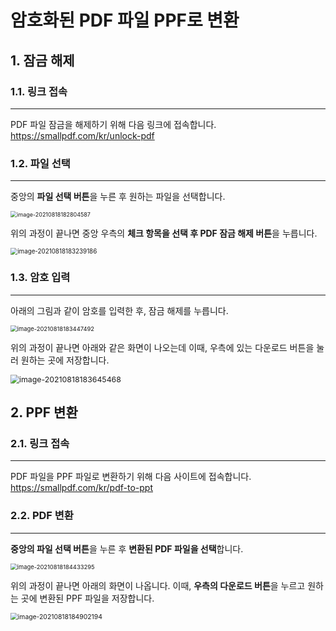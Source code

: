 # 암호화된 PDF 파일 PPF로 변환

## 1. 잠금 해제

### 1.1. 링크 접속
--------------------------------------------------------------------------------
  PDF 파일 잠금을 해제하기 위해 다음 링크에 접속합니다. 
  https://smallpdf.com/kr/unlock-pdf 

### 1.2. 파일 선택
--------------------------------------------------------------------------------
  중앙의 **파일 선택 버튼**을 누른 후 원하는 파일을 선택합니다.

<img src="C:\Users\GSSIOT\AppData\Roaming\Typora\typora-user-images\image-20210818182804587.png" alt="image-20210818182804587" style="zoom: 64%;" />

  위의 과정이 끝나면 중앙 우측의 **체크 항목을 선택 후 PDF 잠금 해제 버튼**을 누릅니다. 

<img src="C:\Users\GSSIOT\AppData\Roaming\Typora\typora-user-images\image-20210818183239186.png" alt="image-20210818183239186" style="zoom:70%;" />

### 1.3. 암호 입력
--------------------------------------------------------------------------------
  아래의 그림과 같이 암호를 입력한 후, 잠금 해제를 누릅니다.

<img src="C:\Users\GSSIOT\AppData\Roaming\Typora\typora-user-images\image-20210818183447492.png" alt="image-20210818183447492" style="zoom:67%;" />

  위의 과정이 끝나면 아래와 같은 화면이 나오는데 이때, 우측에 있는 다운로드 버튼을 눌러 원하는 곳에 저장합니다.

<img src="C:\Users\GSSIOT\AppData\Roaming\Typora\typora-user-images\image-20210818183645468.png" alt="image-20210818183645468" style="zoom:88%;" />

## 2. PPF 변환
### 2.1.  링크 접속
--------------------------------------------------------------------------------
  PDF 파일을 PPF 파일로 변환하기 위해 다음 사이트에 접속합니다. 
  https://smallpdf.com/kr/pdf-to-ppt


### 2.2. PDF 변환
--------------------------------------------------------------------------------
  **중앙의 파일 선택 버튼**을 누른 후 **변환된 PDF 파일을 선택**합니다. 

<img src="C:\Users\GSSIOT\AppData\Roaming\Typora\typora-user-images\image-20210818184433295.png" alt="image-20210818184433295" style="zoom:67%;" />

  위의 과정이 끝나면 아래의 화면이 나옵니다. 이때, **우측의 다운로드 버튼**을 누르고 원하는 곳에 변환된 PPF 파일을 저장합니다. 

<img src="C:\Users\GSSIOT\AppData\Roaming\Typora\typora-user-images\image-20210818184902194.png" alt="image-20210818184902194" style="zoom:74%;" />